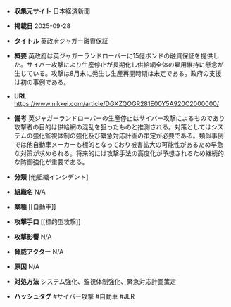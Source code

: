 - **収集元サイト**
日本経済新聞

- **掲載日**
2025-09-28

- **タイトル**
英政府ジャガー融資保証

- **概要**
英政府は英ジャガーランドローバーに15億ポンドの融資保証を提供した。サイバー攻撃により生産停止が長期化し供給網全体の雇用維持に懸念が生じている。攻撃は8月末に発生し生産再開時期は未定である。政府の支援は初の事例である。

- **URL**
https://www.nikkei.com/article/DGXZQOGR281E00Y5A920C2000000/

- **備考**
英ジャガーランドローバーの生産停止はサイバー攻撃によるものであり攻撃者の目的は供給網の混乱を狙ったものと推測される。対策としてはシステムの強化監視体制の強化及び緊急対応計画の策定が必要である。類似事例では他自動車メーカーも標的となっており被害拡大の可能性があるため早急な対策が求められる。将来的には攻撃手法の高度化が予想されるため継続的な防御強化が重要である。

- **分類**
[他組織インシデント]

- **組織名**
N/A

- **業種**
[[自動車]]

- **攻撃手口**
[[標的型攻撃]]

- **攻撃影響**
N/A

- **脅威アクター**
N/A

- **原因**
N/A

- **対処方法**
システム強化、監視体制強化、緊急対応計画策定

- **ハッシュタグ**
#サイバー攻撃 #自動車 #JLR
